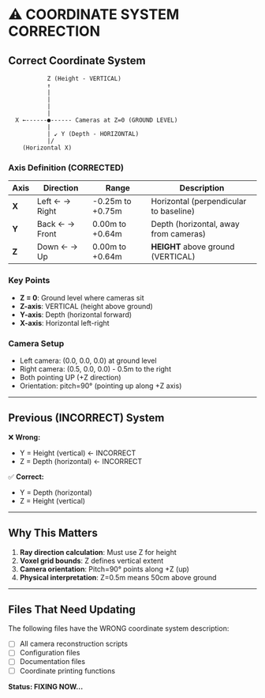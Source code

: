 # ⚠️ COORDINATE SYSTEM CORRECTION

## Correct Coordinate System

```
           Z (Height - VERTICAL)
           ↑
           |
           |
           |
           |
  X ←------●------ Cameras at Z=0 (GROUND LEVEL)
           |  
           | ↙ Y (Depth - HORIZONTAL)
           |/
    (Horizontal X)
```

### Axis Definition (CORRECTED)

| Axis | Direction | Range | Description |
|------|-----------|-------|-------------|
| **X** | Left ← → Right | -0.25m to +0.75m | Horizontal (perpendicular to baseline) |
| **Y** | Back ← → Front | 0.00m to +0.64m | Depth (horizontal, away from cameras) |
| **Z** | Down ← → Up | 0.00m to +0.64m | **HEIGHT** above ground (VERTICAL) |

### Key Points
- **Z = 0**: Ground level where cameras sit
- **Z-axis**: VERTICAL (height above ground)
- **Y-axis**: Depth (horizontal forward)
- **X-axis**: Horizontal left-right

### Camera Setup
- Left camera: (0.0, 0.0, 0.0) at ground level
- Right camera: (0.5, 0.0, 0.0) - 0.5m to the right
- Both pointing UP (+Z direction)
- Orientation: pitch=90° (pointing up along +Z axis)

---

## Previous (INCORRECT) System

❌ **Wrong:**
- Y = Height (vertical) ← INCORRECT
- Z = Depth (horizontal) ← INCORRECT

✅ **Correct:**
- Y = Depth (horizontal)
- Z = Height (vertical)

---

## Why This Matters

1. **Ray direction calculation**: Must use Z for height
2. **Voxel grid bounds**: Z defines vertical extent
3. **Camera orientation**: Pitch=90° points along +Z (up)
4. **Physical interpretation**: Z=0.5m means 50cm above ground

---

## Files That Need Updating

The following files have the WRONG coordinate system description:
- [ ] All camera reconstruction scripts
- [ ] Configuration files
- [ ] Documentation files
- [ ] Coordinate printing functions

**Status: FIXING NOW...**



